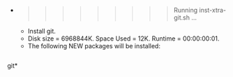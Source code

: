 * >>>>>>>>> Running inst-xtra-git.sh ...
  * Install git.
  * Disk size = 6968844K. Space Used = 12K. Runtime = 00:00:00:01.
  * The following NEW packages will be installed:
  ```bash
git*
  ```
